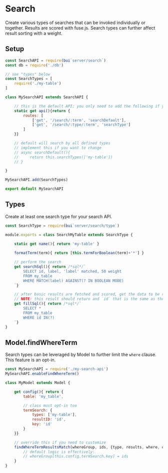 Search
====================

Create various types of searches that can be invoked individually or together. Results are scored with fuse.js. Search types can further affect result sorting with a weight.

## Setup

```js
const SearchAPI = require(bui`server/search`)
const db = require('./db')

// see "types" below
const SearchTypes = [
    require('./my-table')
]

class MySearchAPI extends SearchAPI {

    // this is the default API; you only need to add the following if you want to add/change the API routes
    static get api(){return {
		routes: [
			['get', '/search/:term', 'searchDefault'],
            ['get', '/search/:type/:term', 'searchType']
		]
	}}

    // default will search by all defined types
    // implement this if you want to change
    // async searchDefault(){
    //     return this.searchTypes(['my-table'])
    // }

}

MySearchAPI.add(SearchTypes)

export default MySearchAPI
```

## Types

Create at least one search type for your search API.


```js
const SearchType = require(bui`server/search/type`)

module.exports = class SearchMyTable extends SearchType {

    static get name(){ return 'my-table' }
    
    formatTerm(term){ return [this.termForBoolean(term)+'*'] }

    // perform the search
    get searchSql(){ return /*sql*/`
        SELECT id, label, 'label' matched, 50 weight
        FROM my_table
        WHERE MATCH(label) AGAINST(? IN BOOLEAN MODE)
    `}

    // after basic results are fetched and scored, get the data to be returned for each result
    // NOTE: this result should return and `id` that is the same as the one in `searchSql`
    get fillSql(){ return /*sql*/`
        SELECT *
        FROM my_table
        WHERE id IN(?)
    `}
}
```


## Model.findWhereTerm

Search types can be leveraged by Model to further limit the `where` clause. This feature is an opt-in.

```js
const MySearchAPI = require('./my-search-api')
MySearchAPI.enableFindWhereTerm()

```

```js
class MyModel extends Model {

    get config(){ return {
        table: 'my_table',

        // class must opt-in too
        termSearch: {
            types: ['my-table'],
            resultID: 'id',
            key: 'id'
        }
    }}

    // override this if you need to customize
    findWhereTermResultsMatch(whereGroup, ids, {type, results, where, opts}){
        // default logic is effectively:
        // whereGroup[this.config.termSearch.key] = ids
    }
}
```